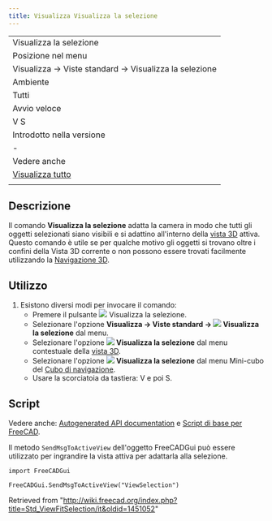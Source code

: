```yaml
---
title: Visualizza Visualizza la selezione
---
```


|                                                            |
| ---------------------------------------------------------- |
| Visualizza la selezione                                    |
| Posizione nel menu                                         |
| Visualizza → Viste standard → Visualizza la selezione      |
| Ambiente                                                   |
| Tutti                                                      |
| Avvio veloce                                               |
| V S                                                        |
| Introdotto nella versione                                  |
| -                                                          |
| Vedere anche                                               |
| [Visualizza tutto](/Std_ViewFitAll/it "Std ViewFitAll/it") |
|                                                            |

## Descrizione

Il comando **Visualizza la selezione** adatta la camera in modo che tutti gli oggetti selezionati siano visibili e si adattino all'interno della [vista 3D](/3D_view/it "3D view/it") attiva. Questo comando è utile se per qualche motivo gli oggetti si trovano oltre i confini della Vista 3D corrente o non possono essere trovati facilmente utilizzando la [Navigazione 3D](/Mouse_navigation/it "Mouse navigation/it").

## Utilizzo

1. Esistono diversi modi per invocare il comando:
   - Premere il pulsante ![](/images/Std_ViewFitSelection.svg) Visualizza la selezione.
   - Selezionare l'opzione **Visualizza → Viste standard → ![](/images/Std_ViewFitSelection.svg) Visualizza la selezione** dal menu.
   - Selezionare l'opzione **![](/images/Std_ViewFitSelection.svg) Visualizza la selezione** dal menu contestuale della [vista 3D](/3D_view/it "3D view/it").
   - Selezionare l'opzione **![](/images/Std_ViewFitSelection.svg) Visualizza la selezione** dal menu Mini-cubo del [Cubo di navigazione](/Navigation_Cube/it "Navigation Cube/it").
   - Usare la scorciatoia da tastiera: V e poi S.

## Script

Vedere anche: [Autogenerated API documentation](https://freecad.github.io/SourceDoc/) e [Script di base per FreeCAD](/FreeCAD_Scripting_Basics/it "FreeCAD Scripting Basics/it").

Il metodo `SendMsgToActiveView` dell'oggetto FreeCADGui può essere utilizzato per ingrandire la vista attiva per adattarla alla selezione.

```
import FreeCADGui

FreeCADGui.SendMsgToActiveView("ViewSelection")

```

Retrieved from "<http://wiki.freecad.org/index.php?title=Std_ViewFitSelection/it&oldid=1451052>"
